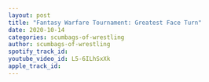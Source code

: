 ```yaml
---
layout: post
title: "Fantasy Warfare Tournament: Greatest Face Turn"
date: 2020-10-14
categories: scumbags-of-wrestling
author: scumbags-of-wrestling
spotify_track_id: 
youtube_video_id: L5-6ILhSxXk
apple_track_id: 
---
```

